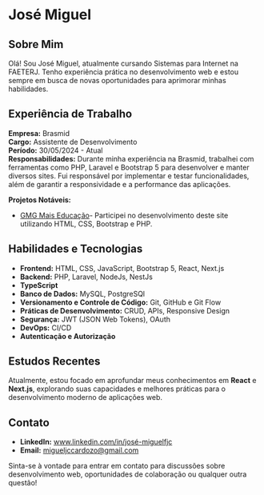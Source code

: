 # José Miguel

## Sobre Mim

Olá! Sou José Miguel, atualmente cursando Sistemas para Internet na FAETERJ. 
Tenho experiência prática no desenvolvimento web e estou sempre em busca de novas oportunidades para aprimorar minhas habilidades. 

## Experiência de Trabalho

**Empresa:** Brasmid  
**Cargo:** Assistente de Desenvolvimento  
**Período:** 30/05/2024 - Atual  
**Responsabilidades:** Durante minha experiência na Brasmid, trabalhei com ferramentas como PHP, Laravel e Bootstrap 5 para desenvolver e manter diversos sites.
Fui responsável por implementar e testar funcionalidades, além de garantir a responsividade e a performance das aplicações.

**Projetos Notáveis:**
- [GMG Mais Educação](https://gmgmaiseducacao.com.br/)- Participei no desenvolvimento deste site utilizando HTML, CSS, Bootstrap e PHP.

## Habilidades e Tecnologias

- **Frontend:** HTML, CSS, JavaScript, Bootstrap 5, React, Next.js
- **Backend:** PHP, Laravel, NodeJs, NestJs
- **TypeScript**
- **Banco de Dados:** MySQL, PostgreSQl
- **Versionamento e Controle de Código:** Git, GitHub e Git Flow
- **Práticas de Desenvolvimento:** CRUD, APIs, Responsive Design
- **Segurança:** JWT (JSON Web Tokens), OAuth
- **DevOps:** CI/CD
- **Autenticação e Autorização**

## Estudos Recentes

Atualmente, estou focado em aprofundar meus conhecimentos em **React** e **Next.js**, explorando suas capacidades e melhores práticas para o desenvolvimento moderno de aplicações web.

## Contato

- **LinkedIn:** www.linkedin.com/in/josé-miguelfjc
- **Email:** migueljccardozo@gmail.com

Sinta-se à vontade para entrar em contato para discussões sobre desenvolvimento web, oportunidades de colaboração ou qualquer outra questão!
